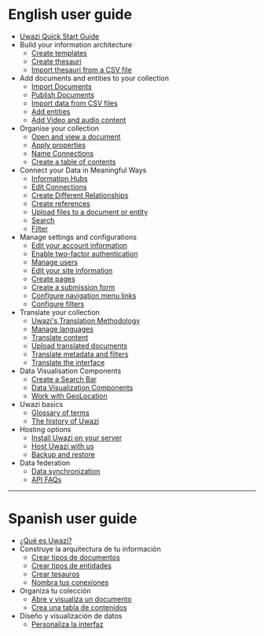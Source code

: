# English user guide
* [Uwazi Quick Start Guide](https://github.com/huridocs/uwazi/wiki/Uwazi-Quick-Start-Guide/)
* Build your information architecture
    * [Create templates](https://github.com/huridocs/uwazi/wiki/Create-templates)
    * [Create thesauri](https://github.com/huridocs/uwazi/wiki/Create-thesauri)
    * [Import thesauri from a CSV file](https://github.com/huridocs/uwazi/wiki/Import-thesauri-from-CSV)
* Add documents and entities to your collection
    * [Import Documents](https://github.com/huridocs/uwazi/wiki/Import-Documents)
    * [Publish Documents](https://github.com/huridocs/uwazi/wiki/Publish-Documents)
    * [Import data from CSV files](https://github.com/huridocs/uwazi/wiki/Import-CSV)
    * [Add entities](https://github.com/huridocs/uwazi/wiki/Create-entities)
    * [Add Video and audio content](https://github.com/huridocs/uwazi/wiki/Add-Video-and-Audio-Content)
* Organise your collection
    * [Open and view a document](https://github.com/huridocs/uwazi/wiki/Open-and-view-a-document)
    * [Apply properties](https://github.com/huridocs/uwazi/wiki/Apply-properties)
    * [Name Connections](https://github.com/huridocs/uwazi/wiki/Name-connections)
    * [Create a table of contents](https://github.com/huridocs/uwazi/wiki/Create-a-table-of-contents)
* Connect your Data in Meaningful Ways
    * [Information Hubs](https://github.com/huridocs/uwazi/wiki/Information-Hubs)
    * [Edit Connections](https://github.com/huridocs/uwazi/wiki/Edit-Connections)
    * [Create Different Relationships](https://github.com/huridocs/uwazi/wiki/Create-Different-Relationships)
    * [Create references](https://github.com/huridocs/uwazi/wiki/Create-references)
    * [Upload files to a document or entity](https://github.com/huridocs/uwazi/wiki/Upload-files-to-a-document-or-entity)
    * [Search](https://github.com/huridocs/uwazi/wiki/Search)
    * [Filter](https://github.com/huridocs/uwazi/wiki/Filter)
* Manage settings and configurations
    * [Edit your account information](https://github.com/huridocs/uwazi/wiki/Edit-your-account-information)
    * [Enable two-factor authentication](https://github.com/huridocs/uwazi/wiki/Enable-two-factor-authentication)
    * [Manage users](https://github.com/huridocs/uwazi/wiki/Manage-users)
    * [Edit your site information](https://github.com/huridocs/uwazi/wiki/Edit-your-site-information)
    * [Create pages](https://github.com/huridocs/uwazi/wiki/Create-pages)
    * [Create a submission form](https://github.com/huridocs/uwazi/wiki/Submission-Forms)
    * [Configure navigation menu links](https://github.com/huridocs/uwazi/wiki/Configure-navigation-menu-links)
    * [Configure filters](https://github.com/huridocs/uwazi/wiki/Configure-filters)
* Translate your collection
    * [Uwazi's Translation Methodology](https://github.com/huridocs/uwazi/wiki/Uwazi's-Translation-Methodology)
    * [Manage languages](https://github.com/huridocs/uwazi/wiki/Manage-languages)
    * [Translate content](https://github.com/huridocs/uwazi/wiki/How-to-translate-content)
    * [Upload translated documents](https://github.com/huridocs/uwazi/wiki/Upload-translated-documents)
    * [Translate metadata and filters](https://github.com/huridocs/uwazi/wiki/Translate-document-metadata-and-filters)
    * [Translate the interface](https://github.com/huridocs/uwazi/wiki/Translate-the-interface)
* Data Visualisation Components
    * [Create a Search Bar](https://github.com/huridocs/uwazi/wiki/Create-a-Search-Bar)
    * [Data Visualization Components](https://github.com/huridocs/uwazi/wiki/components)
    * [Work with GeoLocation](https://github.com/huridocs/uwazi/wiki/geolocation)
* Uwazi basics
    * [Glossary of terms](https://github.com/huridocs/uwazi/wiki/Glossary-of-terms)
    * [The history of Uwazi](https://github.com/huridocs/uwazi/wiki/History-of-Uwazi)
* Hosting options
    * [Install Uwazi on your server](https://github.com/huridocs/uwazi/wiki/Install-Uwazi-on-your-server)
    * [Host Uwazi with us](https://github.com/huridocs/uwazi/wiki/Host-Uwazi-with-HURIDOCS)
    * [Backup and restore](https://github.com/huridocs/uwazi/wiki/Backup-and-restore)
* Data federation
    * [Data synchronization](https://github.com/huridocs/uwazi/wiki/Data-synchronization)
    * [API FAQs](https://github.com/huridocs/uwazi/wiki/API-FAQs)
***
# Spanish user guide
* [¿Qué es Uwazi?](https://github.com/huridocs/uwazi/wiki/%C2%BFQu%C3%A9-es-Uwazi%3F)
* Construye la arquitectura de tu información
    * [Crear tipos de documentos](https://github.com/huridocs/uwazi/wiki/Crear-tipos-de-documentos)
    * [Crear tipos de entidades](https://github.com/huridocs/uwazi/wiki/Crear-tipos-de-entidades)
    * [Crear tesauros](https://github.com/huridocs/uwazi/wiki/Crear-tesauros)
    * [Nombra tus conexiones](https://github.com/huridocs/uwazi/wiki/Nombra-tus-conexiones)
* Organiza tu colección
    * [Abre y visualiza un documento](https://github.com/huridocs/uwazi/wiki/Abre-y-visualiza-un-documento)
    * [Crea una tabla de contenidos](https://github.com/huridocs/uwazi/wiki/Crea-una-tabla-de-contenidos)
* Diseño y visualización de datos
    * [Personaliza la interfaz](https://github.com/huridocs/uwazi/wiki/Personalizar-la-interfaz)